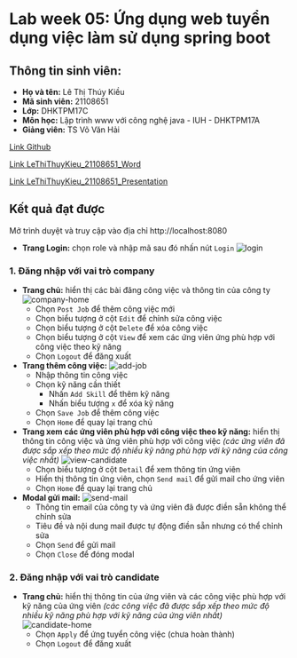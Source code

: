 # Lab week 05: Ứng dụng web tuyển dụng việc làm sử dụng spring boot

## Thông tin sinh viên:

- **Họ và tên:** Lê Thị Thúy Kiều
- **Mã sinh viên:** 21108651
- **Lớp:** DHKTPM17C
- **Môn học:** Lập trình www với công nghệ java - IUH - DHKTPM17A
- **Giảng viên:** TS Võ Văn Hải

[Link Github](https://github.com/Tika13lee/Lab05_www)

[Link LeThiThuyKieu_21108651_Word](https://docs.google.com/document/d/1f7qCbTjiAhO3QwVGwuSJX3YV2_OhLdyzQzibuuI0A9U/edit?tab=t.0#heading=h.tzuotsfng98s)

[Link LeThiThuyKieu_21108651_Presentation](https://docs.google.com/presentation/d/1nLwmVl23pHvJAAuHOfyDP6OUnHQQeclFu1WOWfyCHfY/edit#slide=id.g324078bbf10_0_1303)

## Kết quả đạt được

Mở trình duyệt và truy cập vào địa chỉ http://localhost:8080

- **Trang Login:** chọn role và nhập mã sau đó nhấn nút `Login`
  ![login](https://i.ibb.co/8PZ78rM/login.png)

### 1. Đăng nhập với vai trò company

- **Trang chủ:** hiển thị các bài đăng công việc và thông tin của công ty
  ![company-home](https://i.ibb.co/VDLbCtH/company-home.png)
    - Chọn `Post Job` để thêm công việc mới
    - Chọn biểu tượng ở cột `Edit` để chỉnh sửa công việc
    - Chọn biểu tượng ở cột `Delete` để xóa công việc
    - Chọn biểu tượng ở cột `View` để xem các ứng viên ứng phù hợp với công việc theo kỹ năng
    - Chọn `Logout` để đăng xuất
- **Trang thêm công việc:**
  ![add-job](https://i.ibb.co/L1QmMS5/add-job.png)
    - Nhập thông tin công việc
    - Chọn kỹ năng cần thiết
        - Nhấn `Add Skill` để thêm kỹ năng
        - Nhấn biểu tượng `x` để xóa kỹ năng
    - Chọn `Save Job` để thêm công việc
    - Chọn `Home` để quay lại trang chủ
- **Trang xem các ứng viên phù hợp với công việc theo kỹ năng:** hiển thị thông tin công việc và ứng viên phù hợp với
  công việc
  *(các ứng viên đã được sắp xếp theo mức độ nhiều kỹ năng phù hợp với kỹ năng của công việc nhất)*
  ![view-candidate](https://i.ibb.co/2nG355Y/view-candidates.png)
    - Chọn biểu tượng ở cột `Detail` để xem thông tin ứng viên
    - Hiển thị thông tin ứng viên, chọn `Send mail` để gửi mail cho ứng viên
    - Chọn `Home` để quay lại trang chủ
- **Modal gửi mail:**
  ![send-mail](https://i.ibb.co/dQbThbV/send-mail.png)
    - Thông tin email của công ty và ứng viên đã được điền sẵn không thể chỉnh sửa
    - Tiêu đề và nội dung mail được tự động điền sẵn nhưng có thể chỉnh sửa
    - Chọn `Send` để gửi mail
    - Chọn `Close` để đóng modal

### 2. Đăng nhập với vai trò candidate

- **Trang chủ:** hiển thị thông tin của ứng viên và các công việc phù hợp với kỹ năng của ứng viên
    *(các công việc đã được sắp xếp theo mức độ nhiều kỹ năng phù hợp với kỹ năng của ứng viên nhất)*
  ![candidate-home](https://i.ibb.co/MRnRzTQ/candidate.png)
    - Chọn `Apply` để ứng tuyển công việc (chưa hoàn thành)
    - Chọn `Logout` để đăng xuất